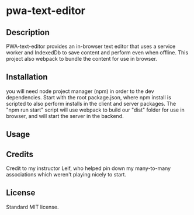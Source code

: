 # pwa-text-editor

## Description

PWA-text-editor provides an in-browser text editor that uses a service worker and IndexedDb to save content and perform even when offline. This project also webpack to bundle the content for use in browser.

## Installation

you will need node project manager (npm) in order to the dev dependencies. Start with the root package.json, where npm install is scripted to also perform installs in the client and server packages. The "npm run start" script will use webpack to build our "dist" folder for use in browser, and will start the server in the backend. 

## Usage



## Credits

Credit to my instructor Leif, who helped pin down my many-to-many associations which weren't playing nicely to start.

## License

Standard MIT license.